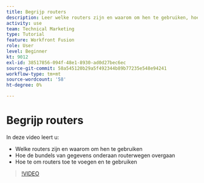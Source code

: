 ```yaml
---
title: Begrijp routers
description: Leer welke routers zijn en waarom om hen te gebruiken, hoe de bundels van gegevens onderaan routerwegen overgaan, en hoe te om routers, allen binnen toe te voegen en te gebruiken [!DNL Adobe Workfront Fusion].
activity: use
team: Technical Marketing
type: Tutorial
feature: Workfront Fusion
role: User
level: Beginner
kt: 9012
exl-id: 38517856-094f-48e1-8930-ad0d27bec6ec
source-git-commit: 58a545120b29a5f492344b89b77235e548e94241
workflow-type: tm+mt
source-wordcount: '58'
ht-degree: 0%

---
```


# Begrijp routers

In deze video leert u:

* Welke routers zijn en waarom om hen te gebruiken
* Hoe de bundels van gegevens onderaan routerwegen overgaan
* Hoe te om routers toe te voegen en te gebruiken

>[!VIDEO](https://video.tv.adobe.com/v/335271/?quality=12)
